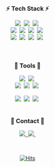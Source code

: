 <!--타이틀 부분-->
<div align="center">
</div>

<!--내용 부분-->
<h3 align="center">⚡️ Tech Stack ⚡️</h3>
<div align="center">
  <img src="https://img.shields.io/badge/java-%23ED8B00.svg?style=for-the-badge&logo=openjdk&logoColor=white" />&nbsp
  <img src="https://img.shields.io/badge/spring%23Boot-%236DB33F.svg?style=for-the-badge&logo=spring&logoColor=white" />&nbsp
  <img src="https://img.shields.io/badge/python-3670A0?style=for-the-badge&logo=python&logoColor=ffdd54" />&nbsp
</div>

<div align="center">
  <img src="https://img.shields.io/badge/vuejs-%2335495e.svg?style=for-the-badge&logo=vuedotjs&logoColor=%234FC08D" />&nbsp
  <img src="https://img.shields.io/badge/JavaScript-f7df1e?style=flat-square&logo=JavaScript&logoColor=white"/>&nbsp
  <img src="https://img.shields.io/badge/html5-%23E34F26.svg?style=for-the-badge&logo=html5&logoColor=white" />&nbsp
  <img src="https://img.shields.io/badge/css3-1572B6.svg?style=for-the-badge&logo=css3&logoColor=white" />&nbsp
</div>

<div align="center">
  <img src="https://img.shields.io/badge/AWS-%23FF9900.svg?style=for-the-badge&logo=amazon-aws&logoColor=white" />&nbsp
  <img src="https://img.shields.io/badge/docker-%230db7ed.svg?style=for-the-badge&logo=docker&logoColor=white"  />&nbsp
  <img src="https://img.shields.io/badge/Oracle-F80000?style=for-the-badge&logo=oracle&logoColor=white" />&nbsp
  <img src="https://img.shields.io/badge/mysql-4479A1.svg?style=for-the-badge&logo=mysql&logoColor=white" />&nbsp
</div>

<br>
<br> 

<h3 align="center">🔧 Tools 🔧</h3>
<div align="center">
  <img src="https://img.shields.io/badge/git-F05033.svg?style=for-the-badge&logo=git&logoColor=white" />&nbsp
  <img src="https://img.shields.io/badge/github-181717.svg?style=for-the-badge&logo=github&logoColor=white" />&nbsp
</div>

<div align="center">
  <img src="https://img.shields.io/badge/Slack-4A154B?style=for-the-badge&logo=slack&logoColor=white" />&nbsp
  <img src="https://img.shields.io/badge/Notion-F3F3F3.svg?style=for-the-badge&logo=notion&logoColor=black" />&nbsp
  <img src="https://img.shields.io/badge/figma-F24E1E.svg?style=for-the-badge&logo=figma&logoColor=white" />&nbsp
</div>

<br>

<div align="center">
  <img src="https://img.shields.io/badge/IntelliJIDEA-000000.svg?style=for-the-badge&logo=intellij-idea&logoColor=white" />&nbsp
  <img src="https://img.shields.io/badge/Eclipse-FE7A16.svg?style=for-the-badge&logo=Eclipse&logoColor=white" />&nbsp
  <img src="https://img.shields.io/badge/VisualStudioCode-007ACC?style=for-the-badge&logo=visual-studio-code&logoColor=white" />&nbsp
</div>
   
<br>

<h3 align="center">📱 Contact 📱</h3>
<div align="center">
  <a href="https://www.notion.so/172d421a113980928615e8b5e85c42fa">
    <img src="https://img.shields.io/badge/Notion-%23000000.svg?style=for-the-badge&logo=notion&logoColor=white" />&nbsp
  </a>
  
  <a href="mailto:sungjun345@gmail.com">
    <img src="https://img.shields.io/badge/Gmail-D14836?style=for-the-badge&logo=gmail&logoColor=white"/>&nbsp
  </a>
</div>

<br>
<br>

<div align="center">

  [![Hits](https://hits.seeyoufarm.com/api/count/incr/badge.svg?url=https%3A%2F%2Fgithub.com%2Fjaanja&count_bg=%231663CF&title_bg=%23100F0F&icon=github.svg&icon_color=%23FFFFFF&title=Views&edge_flat=false)](https://hits.seeyoufarm.com)

</div>
